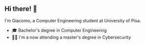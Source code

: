 ## Hi there! 👋

I'm Giacomo, a Computer Engineering student at University of Pisa.

- 🎓 Bachelor's degree in Computer Engineering
- 👨‍💻 I'm a now attending a master's degree in Cybersecurity



